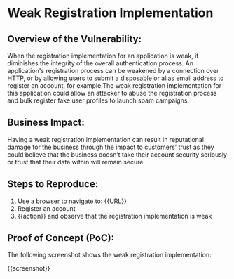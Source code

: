 # Weak Registration Implementation

## Overview of the Vulnerability:

When the registration implementation for an application is weak, it diminishes the integrity of the overall authentication process. An application's registration process can be weakened by a connection over HTTP, or by allowing users to submit a disposable or alias email address to register an account, for example.The weak registration implementation for this application could allow an attacker to abuse the registration process and bulk register fake user profiles to launch spam campaigns.

## Business Impact:

Having a weak registration implementation can result in reputational damage for the business through the impact to customers’ trust as they could believe that the business doesn’t take their account security seriously or trust that their data within will remain secure.

## Steps to Reproduce:

1. Use a browser to navigate to: {{URL}}
1. Register an account
1. {{action}} and observe that the registration implementation is weak

## Proof of Concept (PoC):

The following screenshot shows the weak registration implementation:

{{screenshot}}
